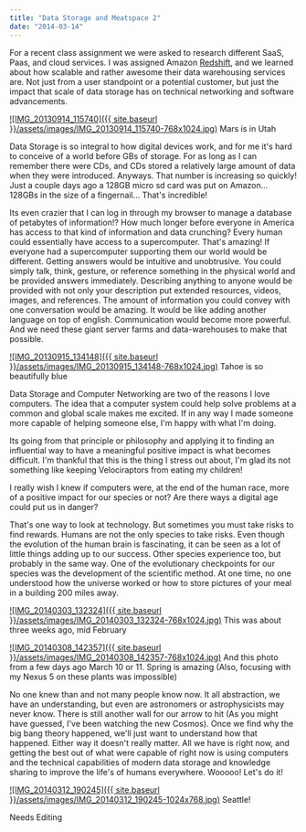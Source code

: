 ```yaml
---
title: "Data Storage and Meatspace 2"
date: "2014-03-14"
---
```


For a recent class assignment we were asked to research different SaaS, Paas, and cloud services. I was assigned Amazon [Redshift](http://aws.amazon.com/redshift/ "Redshift"), and we learned about how scalable and rather awesome their data warehousing services are. Not just from a user standpoint or a potential customer, but just the impact that scale of data storage has on technical networking and software advancements.

[![IMG_20130914_115740]({{ site.baseurl }}/assets/images/IMG_20130914_115740-768x1024.jpg)](http://timmyreilly.azurewebsites.net/wp-content/uploads/2014/03/IMG_20130914_115740.jpg) Mars is in Utah

Data Storage is so integral to how digital devices work, and for me it's hard to conceive of a world before GBs of storage. For as long as I can remember there were CDs, and CDs stored a relatively large amount of data when they were introduced. Anyways. That number is increasing so quickly! Just a couple days ago a 128GB micro sd card was put on Amazon... 128GBs in the size of a fingernail... That's incredible!

Its even crazier that I can log in through my browser to manage a database of petabytes of information!? How much longer before everyone in America has access to that kind of information and data crunching? Every human could essentially have access to a supercomputer. That's amazing! If everyone had a supercomputer supporting them our world would be different. Getting answers would be intuitive and unobtrusive. You could simply talk, think, gesture, or reference something in the physical world and be provided answers immediately. Describing anything to anyone would be provided with not only your description put extended resources, videos, images, and references. The amount of information you could convey with one conversation would be amazing. It would be like adding another language on top of english. Communication would become more powerful. And we need these giant server farms and data-warehouses to make that possible.

[![IMG_20130915_134148]({{ site.baseurl }}/assets/images/IMG_20130915_134148-768x1024.jpg)](http://timmyreilly.azurewebsites.net/wp-content/uploads/2014/03/IMG_20130915_134148.jpg) Tahoe is so beautifully blue

Data Storage and Computer Networking are two of the reasons I love computers. The idea that a computer system could help solve problems at a common and global scale makes me excited. If in any way I made someone more capable of helping someone else, I'm happy with what I'm doing.

Its going from that principle or philosophy and applying it to finding an influential way to have a meaningful positive impact is what becomes difficult. I'm thankful that this is the thing I stress out about, I'm glad its not something like keeping Velociraptors from eating my children!

I really wish I knew if computers were, at the end of the human race, more of a positive impact for our species or not? Are there ways a digital age could put us in danger?

That's one way to look at technology. But sometimes you must take risks to find rewards. Humans are not the only species to take risks. Even though the evolution of the human brain is fascinating, it can be seen as a lot of little things adding up to our success. Other species experience too, but probably in the same way. One of the evolutionary checkpoints for our species was the development of the scientific method. At one time, no one understood how the universe worked or how to store pictures of your meal in a building 200 miles away.

[![IMG_20140303_132324]({{ site.baseurl }}/assets/images/IMG_20140303_132324-768x1024.jpg)](http://timmyreilly.azurewebsites.net/wp-content/uploads/2014/03/IMG_20140303_132324.jpg) This was about three weeks ago, mid February

[![IMG_20140308_142357]({{ site.baseurl }}/assets/images/IMG_20140308_142357-768x1024.jpg)](http://timmyreilly.azurewebsites.net/wp-content/uploads/2014/03/IMG_20140308_142357.jpg) And this photo from a few days ago March 10 or 11. Spring is amazing (Also, focusing with my Nexus 5 on these plants was impossible)

No one knew than and not many people know now. It all abstraction, we have an understanding, but even are astronomers or astrophysicists may never know. There is still another wall for our arrow to hit (As you might have guessed, I've been watching the new Cosmos). Once we find why the big bang theory happened, we'll just want to understand how that happened. Either way it doesn't really matter. All we have is right now, and getting the best out of what were capable of right now is using computers and the technical capabilities of modern data storage and knowledge sharing to improve the life's of humans everywhere. Wooooo! Let's do it!

[![IMG_20140312_190245]({{ site.baseurl }}/assets/images/IMG_20140312_190245-1024x768.jpg)](http://timmyreilly.azurewebsites.net/wp-content/uploads/2014/03/IMG_20140312_190245.jpg) Seattle!

Needs Editing

